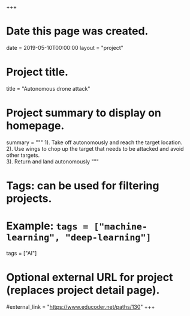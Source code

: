 +++
# Date this page was created.
date = 2019-05-10T00:00:00
layout = "project"

# Project title.
title = "Autonomous drone attack"

# Project summary to display on homepage.
summary = """
 1).  Take off autonomously and reach the target location.<br>
 2).  Use wings to chop up the target that needs to be attacked and avoid other targets.<br>
 3).  Return and land autonomously
 """

# Tags: can be used for filtering projects.
# Example: `tags = ["machine-learning", "deep-learning"]`
tags = ["AI"]

# Optional external URL for project (replaces project detail page).
#external_link = "https://www.educoder.net/paths/130"
+++
